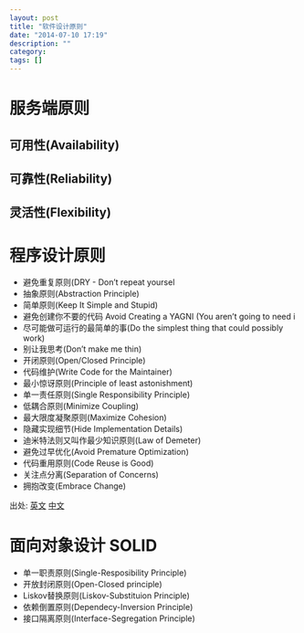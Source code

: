 ```yaml
---
layout: post
title: "软件设计原则"
date: "2014-07-10 17:19"
description: ""
category: 
tags: []
---
```


# 服务端原则

## 可用性(Availability)

## 可靠性(Reliability)

## 灵活性(Flexibility)

# 程序设计原则

* 避免重复原则(DRY - Don’t repeat yoursel
* 抽象原则(Abstraction Principle)
* 简单原则(Keep It Simple and Stupid)
* 避免创建你不要的代码 Avoid Creating a YAGNI (You aren’t going to need i
* 尽可能做可运行的最简单的事(Do the simplest thing that could possibly work)
* 别让我思考(Don’t make me thin)
* 开闭原则(Open/Closed Principle)
* 代码维护(Write Code for the Maintainer)
* 最小惊讶原则(Principle of least astonishment)
* 单一责任原则(Single Responsibility Principle)
* 低耦合原则(Minimize Coupling)
* 最大限度凝聚原则(Maximize Cohesion)
* 隐藏实现细节(Hide Implementation Details)
* 迪米特法则又叫作最少知识原则(Law of Demeter)
* 避免过早优化(Avoid Premature Optimization)
* 代码重用原则(Code Reuse is Good)
* 关注点分离(Separation of Concerns)
* 拥抱改变(Embrace Change)

出处: [英文](http://www.artima.com/weblogs/viewpost.jsp?thread=331531) [中文](http://www.csdn.net/article/2011-07-29/302424)

# 面向对象设计 SOLID

* 单一职责原则(Single-Resposibility Principle)
* 开放封闭原则(Open-Closed principle)
* Liskov替换原则(Liskov-Substituion Principle)
* 依赖倒置原则(Dependecy-Inversion Principle)
* 接口隔离原则(Interface-Segregation Principle)

